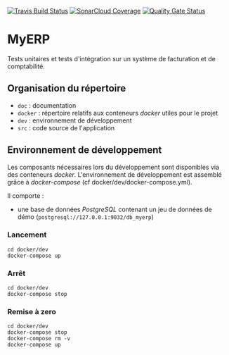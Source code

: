 [![Travis Build Status](https://travis-ci.org/rvallet/ocp9-projetB4.svg?branch=main)](https://travis-ci.org/rvallet/ocp9-projetB4) [![SonarCloud Coverage](https://sonarcloud.io/api/project_badges/measure?project=rvallet_ocp9-projetB4&metric=coverage)](https://sonarcloud.io/dashboard?id=rvallet_ocp9-projetB4) [![Quality Gate Status](https://sonarcloud.io/api/project_badges/measure?project=rvallet_ocp9-projetB4&metric=alert_status)](https://sonarcloud.io/dashboard?id=rvallet_ocp9-projetB4) 
# MyERP
Tests unitaires et tests d'intégration sur un système de facturation et de comptabilité.

## Organisation du répertoire

*   `doc` : documentation
*   `docker` : répertoire relatifs aux conteneurs _docker_ utiles pour le projet
*   `dev` : environnement de développement
*   `src` : code source de l'application


## Environnement de développement

Les composants nécessaires lors du développement sont disponibles via des conteneurs _docker_.
L'environnement de développement est assemblé grâce à _docker-compose_
(cf docker/dev/docker-compose.yml).

Il comporte :

*   une base de données _PostgreSQL_ contenant un jeu de données de démo (`postgresql://127.0.0.1:9032/db_myerp`)


### Lancement

    cd docker/dev
    docker-compose up


### Arrêt

    cd docker/dev
    docker-compose stop


### Remise à zero

    cd docker/dev
    docker-compose stop
    docker-compose rm -v
    docker-compose up
